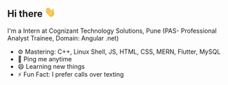 <h2> Hi there <img src="https://raw.githubusercontent.com/ABSphreak/ABSphreak/master/gifs/Hi.gif" width="25px" heigth="25px"></h2>

I'm a Intern at Cognizant Technology Solutions, Pune (PAS- Professional Analyst Trainee, Domain: Angular .net)
<!--
**rohitchaure9/rohitchaure9** is a ✨ _special_ ✨ repository because its `README.md` (this file) appears on your GitHub profile.

Here are some ideas to get you started:

- 🔭 I’m currently working on ...
- 🌱 I’m currently learning ...
- 👯 I’m looking to collaborate on ...
- 🤔 I’m looking for help with ...
- 💬 Ask me about ...
- 📫 How to reach me: ...
- 😄 Pronouns: ...
- ⚡ Fun fact: ...
-->

- ⚙️ Mastering: C++, Linux Shell, JS, HTML, CSS, MERN, Flutter, MySQL
- 💬 Ping me anytime
- 😄 Learning new things
- ⚡ Fun Fact: I prefer calls over texting
